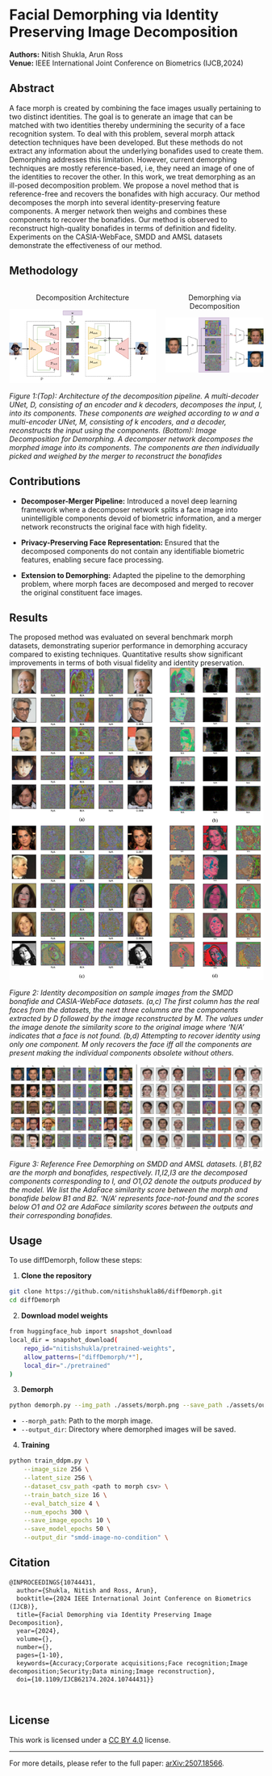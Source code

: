 # Facial Demorphing via Identity Preserving Image Decomposition

**Authors:** Nitish Shukla, Arun Ross  
**Venue:**  IEEE International Joint Conference on Biometrics (IJCB,2024)


## Abstract
A face morph is created by combining the face images usually pertaining to two distinct identities. The goal is to generate an image that can be matched with two identities thereby undermining the security of a face recognition system. To deal with this problem, several morph attack detection techniques have been developed. But these methods do not extract any information about the underlying bonafides used to create them. Demorphing addresses this limitation. However, current demorphing techniques are mostly reference-based, i.e, they need an image of one of the identities to recover the other. In this work, we treat demorphing as an ill-posed decomposition problem. We propose a novel method that is reference-free and recovers the bonafides with high accuracy. Our method decomposes the morph into several identity-preserving feature components. A merger network then weighs and combines these components to recover the bonafides. Our method is observed to reconstruct high-quality bonafides in terms of definition and fidelity. Experiments on the CASIA-WebFace, SMDD and AMSL datasets demonstrate the effectiveness of our method. 

## Methodology
<div style="display: flex; gap: 20px;">

<div style="text-align: center;">
  <p> Decomposition Architecture</p>
  <img src="assets/ijcb2024-arch.png" width="900">
</div>

<div style="text-align: center;">
  <p>Demorphing via Decomposition</p>
  <img src="assets/ijcb2024-demorph-arch.png" width="600">
</div>
</div>

*Figure 1:(Top): Architecture of the decomposition pipeline. A multi-decoder UNet, D, consisting of an encoder and k decoders, decomposes the input, I, into its components. These components are weighed according to w and a multi-encoder UNet, M, consisting of k encoders,  and a decoder, reconstructs the input using the components. (Bottom): Image Decomposition for Demorphing. A decomposer network decomposes the morphed image into its components. The components are then individually picked and weighed by the merger to reconstruct the bonafides*

## Contributions

- **Decomposer-Merger Pipeline:** Introduced a novel deep learning framework where a decomposer network splits a face image into unintelligible components devoid of biometric information, and a merger network reconstructs the original face with high fidelity.  

- **Privacy-Preserving Face Representation:** Ensured that the decomposed components do not contain any identifiable biometric features, enabling secure face processing.  

- **Extension to Demorphing:** Adapted the pipeline to the demorphing problem, where morph faces are decomposed and merged to recover the original constituent face images.  



## Results

The proposed method was evaluated on several benchmark morph datasets, demonstrating superior performance in demorphing accuracy compared to existing techniques. Quantitative results show significant improvements in terms of both visual fidelity and identity preservation.
![results](assets/ijcb2024-decomp.png)

*Figure 2: Identity decomposition on sample images from the SMDD bonafide and CASIA-WebFace datasets. (a,c) The
first column has the real faces from the datasets, the next three columns are the components extracted by D followed by
the image reconstructed by M. The values under the image denote the similarity score to the original image where ‘N/A’
indicates that a face is not found. (b,d) Attempting to recover identity using only one component. M only recovers the
face iff all the components are present making the individual components obsolete without others.*



![results](assets/ijcb2024-demorph.png)

*Figure 3: Reference Free Demorphing on SMDD and AMSL datasets. I,B1,B2 are the morph and bonafides,
respectively. I1,I2,I3 are the decomposed components corresponding to I, and O1,O2 denote the outputs produced
by the model. We list the AdaFace similarity score  between the morph and bonafide below B1 and B2. ‘N/A’
represents face-not-found and the scores below O1 and O2 are AdaFace similarity scores between the outputs and their
corresponding bonafides.*




## Usage

To use diffDemorph, follow these steps:

1. **Clone the repository**
```bash
git clone https://github.com/nitishshukla86/diffDemorph.git
cd diffDemorph
```

2. **Download model weights**
```bash
from huggingface_hub import snapshot_download
local_dir = snapshot_download(
    repo_id="nitishshukla/pretrained-weights",
    allow_patterns=["diffDemorph/*"],
    local_dir="./pretrained"
)

```


3. **Demorph**
```bash
python demorph.py --img_path ./assets/morph.png --save_path ./assets/out.png --num_steps 10
```
- `--morph_path`: Path to the morph image.
- `--output_dir`: Directory where demorphed images will be saved.

4. **Training**
```bash
python train_ddpm.py \
    --image_size 256 \
    --latent_size 256 \
    --dataset_csv_path <path to morph csv> \
    --train_batch_size 16 \
    --eval_batch_size 4 \
    --num_epochs 300 \
    --save_image_epochs 10 \
    --save_model_epochs 50 \
    --output_dir "smdd-image-no-condition" \
```
## Citation

```
@INPROCEEDINGS{10744431,
  author={Shukla, Nitish and Ross, Arun},
  booktitle={2024 IEEE International Joint Conference on Biometrics (IJCB)}, 
  title={Facial Demorphing via Identity Preserving Image Decomposition}, 
  year={2024},
  volume={},
  number={},
  pages={1-10},
  keywords={Accuracy;Corporate acquisitions;Face recognition;Image decomposition;Security;Data mining;Image reconstruction},
  doi={10.1109/IJCB62174.2024.10744431}}



```

## License

This work is licensed under a [CC BY 4.0](https://creativecommons.org/licenses/by/4.0/) license.

---

For more details, please refer to the full paper: [arXiv:2507.18566](https://arxiv.org/pdf/2408.10993).
